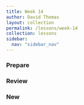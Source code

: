 ```yaml
---
title: Week 14
author: David Thomas
layout: collection
permalink: /lessons/week-14
collection: lessons
sidebar:
  nav: "sidebar_nav"
---
```


### Prepare

### Review

### New
